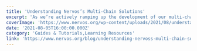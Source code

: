 ```yaml
---
title: 'Understanding Nervos’s Multi-Chain Solutions'
excerpt: 'As we’re actively ramping up the development of our multi-chain solutions this Autumn, through a $200,000 prize-pool Bounties and Hackathon with Gitcoin, beta testing of a new Dex called Yokai, and la'
coverImage: 'https://www.nervos.org/wp-content/uploads/2021/08/understanding_layer_2-810x456.png'
date: '2021-08-05T16:00:00.000Z'
category: 'Guides & Tutorials,Learning Resources'
link: 'https://www.nervos.org/blog/understanding-nervoss-multi-chain-solutions'
---
```


